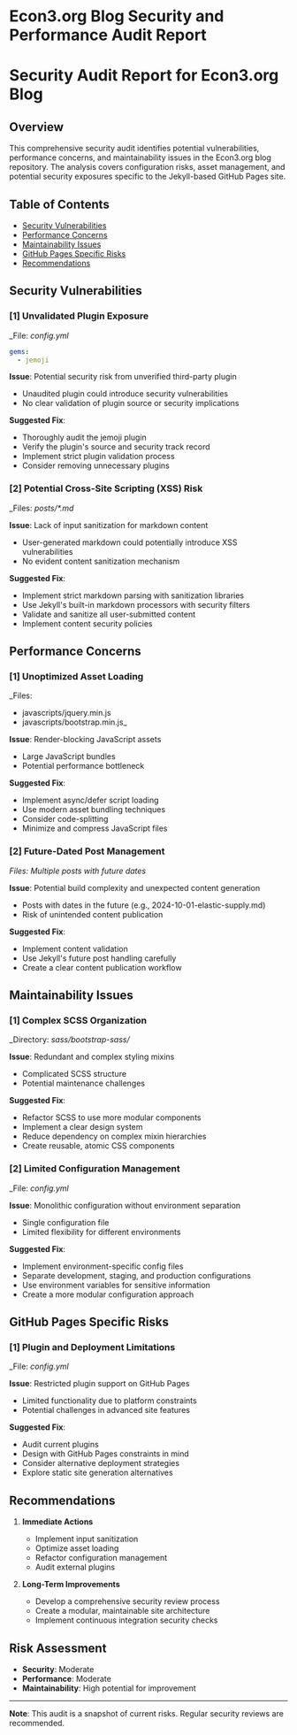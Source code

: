 # Econ3.org Blog Security and Performance Audit Report

# Security Audit Report for Econ3.org Blog

## Overview
This comprehensive security audit identifies potential vulnerabilities, performance concerns, and maintainability issues in the Econ3.org blog repository. The analysis covers configuration risks, asset management, and potential security exposures specific to the Jekyll-based GitHub Pages site.

## Table of Contents
- [Security Vulnerabilities](#security-vulnerabilities)
- [Performance Concerns](#performance-concerns)
- [Maintainability Issues](#maintainability-issues)
- [GitHub Pages Specific Risks](#github-pages-specific-risks)
- [Recommendations](#recommendations)

## Security Vulnerabilities

### [1] Unvalidated Plugin Exposure
_File: _config.yml_
```yaml
gems:
  - jemoji
```

**Issue**: Potential security risk from unverified third-party plugin
- Unaudited plugin could introduce security vulnerabilities
- No clear validation of plugin source or security implications

**Suggested Fix**:
- Thoroughly audit the jemoji plugin
- Verify the plugin's source and security track record
- Implement strict plugin validation process
- Consider removing unnecessary plugins

### [2] Potential Cross-Site Scripting (XSS) Risk
_Files: _posts/*.md_

**Issue**: Lack of input sanitization for markdown content
- User-generated markdown could potentially introduce XSS vulnerabilities
- No evident content sanitization mechanism

**Suggested Fix**:
- Implement strict markdown parsing with sanitization libraries
- Use Jekyll's built-in markdown processors with security filters
- Validate and sanitize all user-submitted content
- Implement content security policies

## Performance Concerns

### [1] Unoptimized Asset Loading
_Files: 
- javascripts/jquery.min.js
- javascripts/bootstrap.min.js_

**Issue**: Render-blocking JavaScript assets
- Large JavaScript bundles
- Potential performance bottleneck

**Suggested Fix**:
- Implement async/defer script loading
- Use modern asset bundling techniques
- Consider code-splitting
- Minimize and compress JavaScript files

### [2] Future-Dated Post Management
_Files: Multiple posts with future dates_

**Issue**: Potential build complexity and unexpected content generation
- Posts with dates in the future (e.g., 2024-10-01-elastic-supply.md)
- Risk of unintended content publication

**Suggested Fix**:
- Implement content validation
- Use Jekyll's future post handling carefully
- Create a clear content publication workflow

## Maintainability Issues

### [1] Complex SCSS Organization
_Directory: _sass/bootstrap-sass/_

**Issue**: Redundant and complex styling mixins
- Complicated SCSS structure
- Potential maintenance challenges

**Suggested Fix**:
- Refactor SCSS to use more modular components
- Implement a clear design system
- Reduce dependency on complex mixin hierarchies
- Create reusable, atomic CSS components

### [2] Limited Configuration Management
_File: _config.yml_

**Issue**: Monolithic configuration without environment separation
- Single configuration file
- Limited flexibility for different environments

**Suggested Fix**:
- Implement environment-specific config files
- Separate development, staging, and production configurations
- Use environment variables for sensitive information
- Create a more modular configuration approach

## GitHub Pages Specific Risks

### [1] Plugin and Deployment Limitations
_File: _config.yml_

**Issue**: Restricted plugin support on GitHub Pages
- Limited functionality due to platform constraints
- Potential challenges in advanced site features

**Suggested Fix**:
- Audit current plugins
- Design with GitHub Pages constraints in mind
- Consider alternative deployment strategies
- Explore static site generation alternatives

## Recommendations

1. **Immediate Actions**
   - Implement input sanitization
   - Optimize asset loading
   - Refactor configuration management
   - Audit external plugins

2. **Long-Term Improvements**
   - Develop a comprehensive security review process
   - Create a modular, maintainable site architecture
   - Implement continuous integration security checks

## Risk Assessment
- **Security**: Moderate
- **Performance**: Moderate
- **Maintainability**: High potential for improvement

---

**Note**: This audit is a snapshot of current risks. Regular security reviews are recommended.